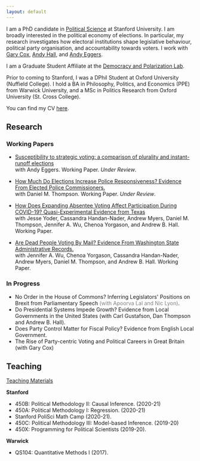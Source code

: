 ```yaml
---
layout: default
---
```


I am a PhD candidate in [Political Science](https://politicalscience.stanford.edu/academics/graduate-program) at Stanford University. I am broadly interested in the political economy of elections. In particular, my research investigates how electoral institutions shape legislative behaviour, political party organisation, and accountability towards voters. I work with [Gary Cox](https://gwcox.sites.stanford.edu/), [Andy Hall](andrewbenjaminhall.com), and [Andy Eggers](http://andy.egge.rs).

I am a Graduate Student Affiliate at the [Democracy and Polarization Lab](https://stanforddpl.org/).

Prior to coming to Stanford, I was a DPhil Student at Oxford University (Nuffield College). I hold a BA in Philosophy, Politics, and Economics (PPE) from Warwick University, and a MSc in Politics Research from Oxford University (St. Cross College).

You can find my CV [here](./files/CV.pdf).

## Research

### Working Papers

* [Susceptibility to strategic voting: a comparison of plurality and instant-runoff elections](https://www.dropbox.com/s/2komhumusf8yfr2/strategic_voting_in_AV_v29.pdf?dl=0) <br/>
with Andy Eggers. Working Paper. *Under Review*.

* [How Much Do Elections Increase Police Responsiveness? Evidence From Elected Police Commissioners.](https://tobiasnowacki.github.io/files/commissioners.pdf) <br/>
with Daniel M. Thompson. Working Paper. *Under Review*.

* [How Does Expanding Absentee Voting Affect Participation During COVID-19? Quasi-Experimental Evidence from Texas](https://www.dropbox.com/s/r81l2jr8sn7ciq2/absentee.pdf?dl=0) <br/>
with Jesse Yoder, Cassandra Handan-Nader, Andrew Myers, Daniel M. Thompson, Jennifer A. Wu, Chenoa Yorgason, and Andrew B. Hall. Working Paper.

* [Are Dead People Voting By Mail? Evidence From Washington State Administrative Records.](http://stanford.edu/~yoderj/Wu_et_al_Dead_Voting.pdf) <br/>
with Jennifer A. Wu, Chenoa Yorgason, Cassandra Handan-Nader, Andrew Myers, Daniel M. Thompson, and Andrew B. Hall. Working Paper.


### In Progress
* No Order in the House of Commons? Inferring Legislators' Positions on Brexit from Parliamentary Speech <span style="color:grey">(with Apoorva Lal and Nic Lyon)</span>.
* Do Presidential Systems Impede Growth? Evidence from Local Governments in the United States (with Carl Gustafson, Dan Thompson and Andrew B. Hall).
* Does Party Control Matter for Fiscal Policy? Evidence from English Local Government.
* The Rise of Party-centric Voting and Political Careers in Great Britain (with Gary Cox)

## Teaching

[Teaching Materials](another-page.md)

**Stanford**
* 450B: Political Methodology II: Causal Inference. (2020-21)
* 450A: Political Methodology I: Regression. (2020-21)
* Stanford PoliSci Math Camp (2020-21).
* 450C: Political Methodology III: Model-based Inference. (2019-20)
* 450X: Programming for Political Scientists (2019-20).

**Warwick**
* QS104: Quantitative Methods I (2017).
